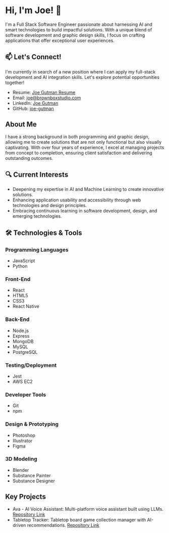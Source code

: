 # Hi, I'm Joe! 👋

I'm a Full Stack Software Engineer passionate about harnessing AI and smart technologies to build impactful solutions. With a unique blend of software development and graphic design skills, I focus on crafting applications that offer exceptional user experiences.

## 📫 Let's Connect!

I'm currently in search of a new position where I can apply my full-stack development and AI integration skills. Let's explore potential opportunities together!

- Resume: [Joe Gutman Resume](https://github.com/joe-gutman/joe-gutman/raw/main/Joe_Gutman_resume.pdf)
- Email: [joe@brownboxstudio.com](mailto:joe@brownboxstudio.com)
- LinkedIn: [Joe Gutman](https://www.linkedin.com/in/joe-gutman/)
- GitHub: [joe-gutman](https://github.com/joe-gutman)

## About Me

I have a strong background in both programming and graphic design, allowing me to create solutions that are not only functional but also visually captivating. With over four years of experience, I excel at managing projects from concept to completion, ensuring client satisfaction and delivering outstanding outcomes.

## 🔍 Current Interests

- Deepening my expertise in AI and Machine Learning to create innovative solutions.
- Enhancing application usability and accessibility through web technologies and design principles.
- Embracing continuous learning in software development, design, and emerging technologies.

## 🛠 Technologies & Tools

### Programming Languages

- JavaScript
- Python

### Front-End

- React
- HTML5
- CSS3
- React Native

### Back-End

- Node.js
- Express
- MongoDB
- MySQL
- PostgreSQL

### Testing/Deployment

- Jest
- AWS EC2

### Developer Tools

- Git
- npm

### Design & Prototyping

- Photoshop
- Illustrator
- Figma

### 3D Modeling

- Blender
- Substance Painter
- Substance Designer

## Key Projects

- Ava - AI Voice Assistant: Multi-platform voice assistant built using LLMs. [Repository Link](https://github.com/joe-gutman/ava-ai-voice-assistant)
- Tabletop Tracker: Tabletop board game collection manager with AI-driven recommendations. [Repository Link](https://github.com/joe-gutman/table-top-tracker) 
